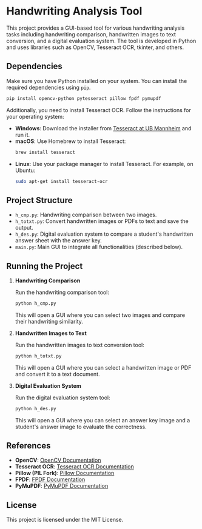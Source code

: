 # Handwriting Analysis Tool

This project provides a GUI-based tool for various handwriting analysis tasks including handwriting comparison, handwritten images to text conversion, and a digital evaluation system. The tool is developed in Python and uses libraries such as OpenCV, Tesseract OCR, tkinter, and others.

## Dependencies

Make sure you have Python installed on your system. You can install the required dependencies using `pip`.

```bash
pip install opencv-python pytesseract pillow fpdf pymupdf
```

Additionally, you need to install Tesseract OCR. Follow the instructions for your operating system:

- **Windows**: Download the installer from [Tesseract at UB Mannheim](https://github.com/UB-Mannheim/tesseract/wiki) and run it.
- **macOS**: Use Homebrew to install Tesseract:
  ```bash
  brew install tesseract
  ```
- **Linux**: Use your package manager to install Tesseract. For example, on Ubuntu:
  ```bash
  sudo apt-get install tesseract-ocr
  ```

## Project Structure

- `h_cmp.py`: Handwriting comparison between two images.
- `h_totxt.py`: Convert handwritten images or PDFs to text and save the output.
- `h_des.py`: Digital evaluation system to compare a student's handwritten answer sheet with the answer key.
- `main.py`: Main GUI to integrate all functionalities (described below).

## Running the Project

1. **Handwriting Comparison**

   Run the handwriting comparison tool:

   ```bash
   python h_cmp.py
   ```

   This will open a GUI where you can select two images and compare their handwriting similarity.

2. **Handwritten Images to Text**

   Run the handwritten images to text conversion tool:

   ```bash
   python h_totxt.py
   ```

   This will open a GUI where you can select a handwritten image or PDF and convert it to a text document.

3. **Digital Evaluation System**

   Run the digital evaluation system tool:

   ```bash
   python h_des.py
   ```

   This will open a GUI where you can select an answer key image and a student's answer image to evaluate the correctness.

## References

- **OpenCV**: [OpenCV Documentation](https://docs.opencv.org/)
- **Tesseract OCR**: [Tesseract OCR Documentation](https://github.com/tesseract-ocr/tesseract)
- **Pillow (PIL Fork)**: [Pillow Documentation](https://pillow.readthedocs.io/)
- **FPDF**: [FPDF Documentation](http://www.fpdf.org/)
- **PyMuPDF**: [PyMuPDF Documentation](https://pymupdf.readthedocs.io/)

## License

This project is licensed under the MIT License.